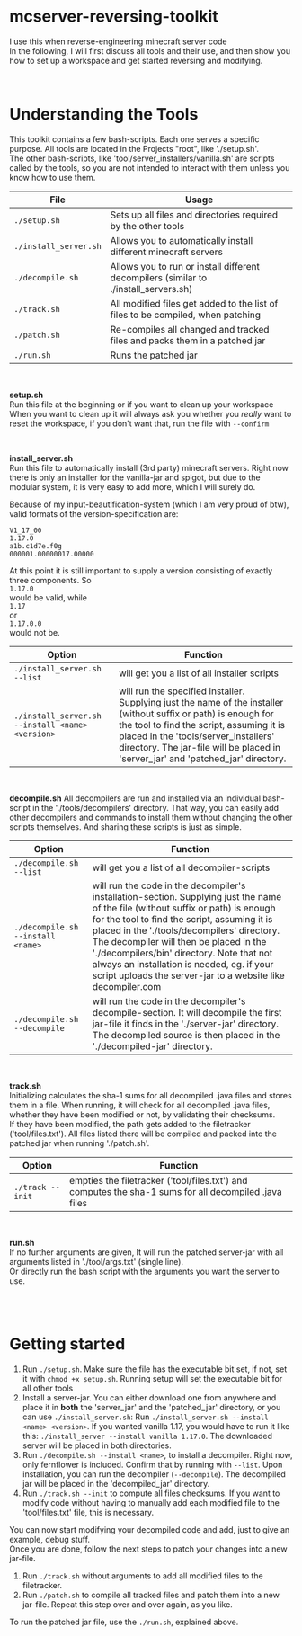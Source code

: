 # mcserver-reversing-toolkit
I use this when reverse-engineering minecraft server code  
In the following, I will first discuss all tools and their use, and then show you how to set up a workspace and get started reversing and modifying.  

<br>

# Understanding the Tools  
This toolkit contains a few bash-scripts. Each one serves a specific purpose. All tools are located in the Projects "root", like './setup.sh'.  
The other bash-scripts, like 'tool/server_installers/vanilla.sh' are scripts called by the tools, so you are not intended to interact with them unless you know how to use them.  


File | Usage
-----|------
`./setup.sh` | Sets up all files and directories required by the other tools
`./install_server.sh` | Allows you to automatically install different minecraft servers
`./decompile.sh` | Allows you to run or install different decompilers (similar to ./install_servers.sh)
`./track.sh` | All modified files get added to the list of files to be compiled, when patching
`./patch.sh` | Re-compiles all changed and tracked files and packs them in a patched jar
`./run.sh` | Runs the patched jar

<br>

**setup.sh**  
Run this file at the beginning or if you want to clean up your workspace  
When you want to clean up it will always ask you whether you  _really_ want to reset the workspace, if you don't want that, run the file with `--confirm`  

<br>

**install_server.sh**  
Run this file to automatically install (3rd party) minecraft servers. Right now there is only an installer for the vanilla-jar and spigot, but due to the modular system, it is very easy to add more, which I will surely do.  

Because of my input-beautification-system (which I am very proud of btw), valid formats of the version-specification are:  

`V1_17_00`  
`1.17.0`  
`a1b.c1d7e.f0g`  
`000001.00000017.00000`  


At this point it is still important to supply a version consisting of exactly three components. So  
`1.17.0`  
would be valid, while  
`1.17`  
or  
`1.17.0.0`  
would not be.


Option | Function
-------|---------
`./install_server.sh --list` | will get you a list of all installer scripts  
`./install_server.sh --install <name> <version>` | will run the specified installer. Supplying just the name of the installer (without suffix or path) is enough for the tool to find the script, assuming it is placed in the 'tools/server_installers' directory. The jar-file will be placed in 'server_jar' and 'patched_jar' directory. 

<br>

**decompile.sh**
All decompilers are run and installed via an individual bash-script in the './tools/decompilers' directory. That way, you can easily add other decompilers and commands to install them without changing the other scripts themselves. And sharing these scripts is just as simple.  


Option | Function
-------|---------
`./decompile.sh --list` | will get you a list of all decompiler-scripts  
`./decompile.sh --install <name>` | will run the code in the decompiler's installation-section. Supplying just the name of the file (without suffix or path) is enough for the tool to find the script, assuming it is placed in the './tools/decompilers' directory. The decompiler will then be placed in the './decompilers/bin' directory. Note that not always an installation is needed, eg. if your script uploads the server-jar to a website like decompiler.com  
`./decompile.sh --decompile` | will run the code in the decompiler's decompile-section. It will decompile the first jar-file it finds in the './server-jar' directory. The decompiled source is then placed in the './decompiled-jar' directory.

<br>

**track.sh**  
Initializing calculates the sha-1 sums for all decompiled .java files and stores them in a file. When running, it will check for all decompiled .java files, whether they have been modified or not, by validating their checksums.  
If they have been modified, the path gets added to the filetracker ('tool/files.txt'). All files listed there will be compiled and packed into the patched jar when running './patch.sh'.


Option | Function
-------|---------
`./track --init` | empties the filetracker ('tool/files.txt') and computes the sha-1 sums for all decompiled .java files 

<br>

**run.sh**  
If no further arguments are given, It will run the patched server-jar with all arguments listed in './tool/args.txt' (single line).  
Or directly run the bash script with the arguments you want the server to use.

<br><br>

# Getting started
1. Run `./setup.sh`. Make sure the file has the executable bit set, if not, set it with `chmod +x setup.sh`. Running setup will set the executable bit for all other tools
2. Install a server-jar. You can either download one from anywhere and place it in **both** the 'server_jar' and the 'patched_jar' directory, or you can use `./install_server.sh`:
  Run `./install_server.sh --install <name> <version>`. If you wanted vanilla 1.17, you would have to run it like this: `./install_server --install vanilla 1.17.0`. The downloaded server will be placed in both directories.  
3. Run `./decompile.sh --install <name>`, to install a decompiler. Right now, only fernflower is included. Confirm that by running with `--list`. Upon installation, you can run the decompiler (`--decompile`). The decompiled jar will be placed in the 'decompiled_jar' directory.  
4. Run `./track.sh --init` to compute all files checksums. If you want to modify code without having to manually add each modified file to the 'tool/files.txt' file, this is necessary.

You can now start modifying your decompiled code and add, just to give an example, debug stuff.  
Once you are done, follow the next steps to patch your changes into a new jar-file.  
1. Run `./track.sh` without arguments to add all modified files to the filetracker.
2. Run `./patch.sh` to compile all tracked files and patch them into a new jar-file.
Repeat this step over and over again, as you like.  

To run the patched jar file, use the `./run.sh`, explained above.  
